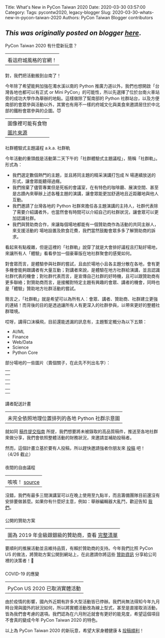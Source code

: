 Title: What's New in PyCon Taiwan 2020
Date: 2020-03-30 03:57:00
Category:
Tags: pycontw2020, legacy-blogger
Slug: 2020-03-30-whats-new-in-pycon-taiwan-2020
Authors: PyCon Taiwan Blogger contributors

*This was originally posted on blogger [here](https://pycontw.blogspot.com/2020/03/whats-new-in-pycon-taiwan-2020.html)*.
---

PyCon Taiwan 2020 有什麼新玩意？  





|  |
| --- |
|  |
| 看這府城風格的官網！ |







###
對，我們把活動搬到台南了！






今年除了希望能夠加強在濁水溪以南的 Python 推廣力道以外，我們也想開啟「台灣各地也都可以有正式 or Mini PyCon」的可能性，所以先選擇了位於台南火車站旁的成功大學作為舉辦的地點。這樣做除了幫南部的 Python 社群站台，以及方便南部的會眾參與活動以外，其實也有用不一樣的府城文化與美食來邀請居住於中北部的鐵粉會眾參與的企圖。😈





|  |
| --- |
| 圖像裡可能有食物 |
| [圖片來源](https://beefsouptn.blogspot.com/) |






###
社群體驗式主題議程 a.k.a. 社群軌







今年活動的重頭戲是活動第二天下午的「社群體驗式主題議程」，簡稱「社群軌」。形式為：

* 我們選定數個熱門的主題，並且將同主題的精采演講打包成 N 場連續放送的形式，讓會眾能聽得過癮。
* 我們捨棄了儘管專業但是死板的會議室，在有特色的咖啡廳、展演空間、甚至是古蹟內來舉辦上述各種主題的演講，讓會眾能更加舒適地且近距離地與他人互動。
* 我們邀請了台灣各地的 Python 社群來擔任各主題演講的主持人，社群代表除了需要介紹講者外，也當然會有時間可以介紹自己的社群狀況，讓會眾可以更加認識社群。
* 我們與贊助商合作，來讓每個場地都能有一個贊助商作為活動的共同主辦人，來支援活動的 場地設置及飲食花費，我們當然鼓勵會眾多多了解贊助商的訴求。




看起來有點複雜，但是這裡的「社群軌」說穿了就是大會排好議程且打點好場地，來讓所有人「體驗」看看參加一個豪華版在地社群聚會的感覺如何。




對會眾而言，是體驗參與社群的嘗試，且由於場地小且各主題分散在各地，會有更多機會能夠跟講者有大量互動；對講者來說，是體驗在地方社群給演講，並且認識社群代表的機會；對社群代表而言，是宣傳自己社群的好時機，且可以跟贊助商有更多聯絡；對贊助商而言，是接觸對特定主題有興趣的會眾、講者的機會，同時也是「體驗」贊助地方社群活動的嘗試。




簡言之，「社群軌」就是希望可以為所有人：會眾、講者、贊助商、社群建立更強的連結！而背後的目的是透過讓所有人有更深入的社群參與，以帶來更好的整體社群環境。




哎呀，講得口沫橫飛，目前還能透漏的訊息有，主題暫定概分為以下五類：

* AI/ML
* Finance
* Web/Data
* Science
* Python Core







部分場地的一些圖片（賣個關子，在此先不列出名字）：





|  |
| --- |
|  |
|  |




|  |
| --- |
|  |
|  |







|  |
| --- |
|  |
|  |





###
講者配送計畫







|  |
| --- |
|  |
| 未完全依照地理位置排列的各地 Python 社群示意圖 |





就如同 [稿件提交指南](https://tw.pycon.org/2020/zh-hant/speaking/cfp/) 所提，我們想要將未被錄取的高品質稿件，推送至各地社群來做分享，我們會依照整體活動的財務狀況，來邀請並補助投稿者。




然而，這個計畫立基於要有人投稿，所以趕快邀請強者你朋友來 [投稿](https://tw.pycon.org/2020/zh-hant/speaking/cfp/) 吧！（4/26 截止）






###
夜間的自由議程








|  |
| --- |
|  |
| 咳咳！ [source](https://devrant.com/rants/441088/i-know-this-is-probably-gonna-be-unpopular-but-whatever-fuck-vim-fuck-emacs-a-te) |




沒錯，我們有最多三間演講室可以在晚上使用至九點半，而且籌備團隊目前還沒有安排要做甚麼。如果你有什麼好主意，例如：舉辦編輯器大亂鬥，歡迎告知 [我們](https://www.facebook.com/pycontw/)。







###
公開的贊助方案








|  |
| --- |
|  |
| 圖為 2019 年金級跟銀級的贊助商，查看 [完整清單](https://tw.pycon.org/2019/zh-hant/) |




要順利的推展活動並且維持品質，有賴於贊助商的支持。今年我們比照 PyCon US 的做法，將贊助方案公開到網站上，在此邀請你將這些 [贊助資訊](https://tw.pycon.org/2020/zh-hant/sponsor/prospectus/) 分享給公司裡的決策者！🙏






###
COVID-19 的應變







|  |
| --- |
|  |
| PyCon US 2020 已取消實體活動 |







由於疫情的影響，國內外近期有許多大型活動皆已停辦。我們尚無法得知今年九月時台灣與國外的狀況如何，所以將實體活動改為線上型式，甚至是直接取消活動，皆為我們會考慮的選項。我們認為在六月附近就會有更好的能見度，希望這個項目不會真的變成今年 PyCon Taiwan 2020 的特色。









以上為 PyCon Taiwan 2020 的新玩意，希望大家身體健康 & [投稿順利](https://tw.pycon.org/2020/zh-hant/speaking/cfp/)！  
